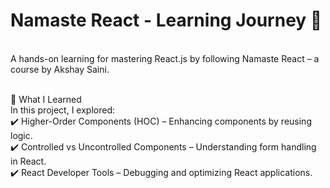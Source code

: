 <h1>Namaste React - Learning Journey 🚀</h1><br>
A hands-on learning for mastering React.js by following Namaste React – a course by Akshay Saini.<br><br>

📌 What I Learned<br>
In this project, I explored:<br>
✔️ Higher-Order Components (HOC) – Enhancing components by reusing logic. <br>
✔️ Controlled vs Uncontrolled Components – Understanding form handling in React. <br>
✔️ React Developer Tools – Debugging and optimizing React applications. <br>
